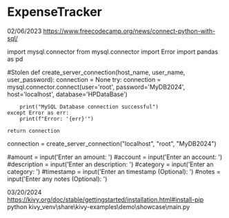 # ExpenseTracker
02/06/2023
https://www.freecodecamp.org/news/connect-python-with-sql/

import mysql.connector
from mysql.connector import Error
import pandas as pd

#Stolen
def create_server_connection(host_name, user_name, user_password):
    connection = None
    try:
        connection = mysql.connector.connect(user='root', password='MyDB2024',
                              host='localhost', database='HPDataBase')
       

        print("MySQL Database connection successful")
    except Error as err:
        print(f"Error: '{err}'")

    return connection

connection = create_server_connection("localhost", "root", "MyDB2024")

#amount = input('Enter an amount: ')
#account = input('Enter an account: ')
#description = input('Enter an description: ')
#category = input('Enter an category: ')
#timestamp = input('Enter an timestamp (Optional): ')
#notes = input('Enter any notes (Optional): ')

03/20/2024
https://kivy.org/doc/stable/gettingstarted/installation.html#install-pip
python kivy_venv\share\kivy-examples\demo\showcase\main.py